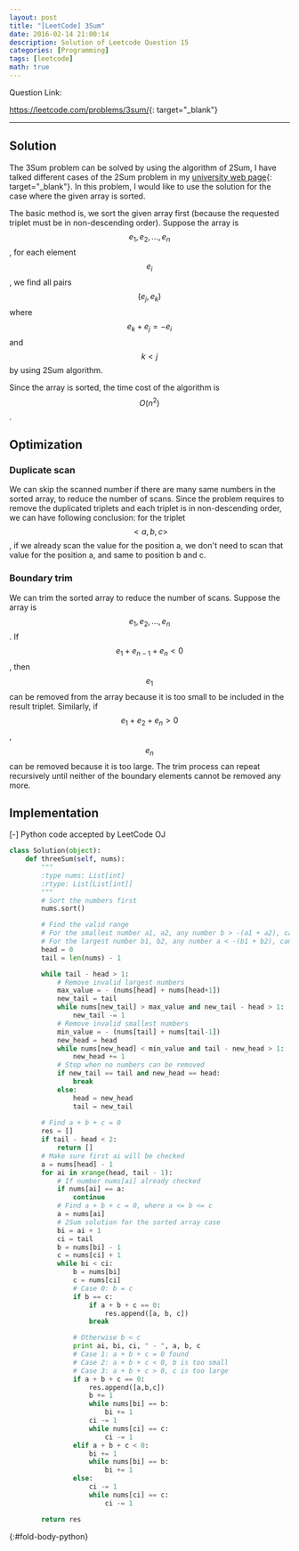 ```yaml
---
layout: post
title: "[LeetCode] 3Sum"
date: 2016-02-14 21:00:14
description: Solution of Leetcode Question 15
categories: [Programming]
tags: [leetcode]
math: true
---
```


Question Link:

<https://leetcode.com/problems/3sum/>{: target="_blank"}

----

## Solution

The 3Sum problem can be solved by using the algorithm of 2Sum,
I have talked different cases of the 2Sum problem in my 
[university web page](http://www.cs.uml.edu/~jlu1/doc/codes/findSum.html){: target="_blank"}.
In this problem, I would like to use the solution for the case where the given array is sorted.

The basic method is, we sort the given array first (because the requested triplet must be in non-descending order).
Suppose the array is $${e_1, e_2, ..., e_n}$$, for each element $$e_i$$, we find all pairs $$(e_j, e_k)$$
where $$e_k + e_j = - e_i$$ and $$k < j$$ by using 2Sum algorithm.

Since the array is sorted, the time cost of the algorithm is $$O(n^2)$$.

## Optimization

### Duplicate scan

We can skip the scanned number if there are many same numbers in the sorted array,
to reduce the number of scans.
Since the problem requires to remove the duplicated triplets and
each triplet is in non-descending order, we can have following conclusion:
for the triplet $$<a, b, c>$$, if we already scan the value for the position a,
we don't need to scan that value for the position a, and same to position b and c.

### Boundary trim

We can trim the sorted array to reduce the number of scans.
Suppose the array is $${e_1, e_2, ..., e_n}$$.
If $$e_1 + e_{n-1} + e_n < 0$$, then $$e_1$$ can be removed from the array because it is too small to be included in the result triplet.
Similarly, if $$e_1 + e_2 + e_n > 0$$, $$e_n$$ can be removed because it is too large.
The trim process can repeat recursively until neither of the boundary elements cannot be removed any more.

## Implementation

<div class="code-title">
<span class="code-fold" id="fold-btn-python" onclick="$use('fold-body-python', 'fold-btn-python')">[-]</span>
Python code accepted by LeetCode OJ
</div>

~~~ python
class Solution(object):
    def threeSum(self, nums):
        """
        :type nums: List[int]
        :rtype: List[List[int]]
        """
        # Sort the numbers first
        nums.sort()

        # Find the valid range
        # For the smallest number a1, a2, any number b > -(a1 + a2), cannot be in result
        # For the largest number b1, b2, any number a < -(b1 + b2), cannot be in result
        head = 0
        tail = len(nums) - 1

        while tail - head > 1:
            # Remove invalid largest numbers
            max_value = - (nums[head] + nums[head+1])
            new_tail = tail
            while nums[new_tail] > max_value and new_tail - head > 1: 
                new_tail -= 1
            # Remove invalid smallest numbers
            min_value = - (nums[tail] + nums[tail-1])
            new_head = head
            while nums[new_head] < min_value and tail - new_head > 1:
                new_head += 1
            # Stop when no numbers can be removed
            if new_tail == tail and new_head == head:
                break
            else:
                head = new_head
                tail = new_tail
        
        # Find a + b + c = 0
        res = []
        if tail - head < 2:
            return []
        # Make sure first ai will be checked
        a = nums[head] - 1
        for ai in xrange(head, tail - 1):
            # If number nums[ai] already checked
            if nums[ai] == a:
                continue
            # Find a + b + c = 0, where a <= b <= c
            a = nums[ai]
            # 2Sum solution for the sorted array case
            bi = ai + 1
            ci = tail
            b = nums[bi] - 1
            c = nums[ci] + 1
            while bi < ci:
                b = nums[bi]
                c = nums[ci]
                # Case 0: b = c
                if b == c:
                    if a + b + c == 0:
                        res.append([a, b, c])
                    break

                # Otherwise b < c
                print ai, bi, ci, " - ", a, b, c
                # Case 1: a + b + c = 0 found
                # Case 2: a + b + c < 0, b is too small
                # Case 3: a + b + c > 0, c is too large
                if a + b + c == 0:
                    res.append([a,b,c])
                    b += 1
                    while nums[bi] == b:
                        bi += 1
                    ci -= 1
                    while nums[ci] == c:
                        ci -= 1
                elif a + b + c < 0:
                    bi += 1
                    while nums[bi] == b:
                        bi += 1
                else:
                    ci -= 1
                    while nums[ci] == c:
                        ci -= 1

        return res
~~~
{:#fold-body-python}